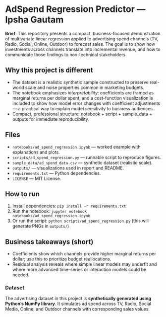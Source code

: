 # AdSpend Regression Predictor — Ipsha Gautam

**Brief**: This repository presents a compact, business-focused demonstration of multivariate linear regression applied to advertising spend channels (TV, Radio, Social, Online, Outdoor) to forecast sales. The goal is to show how investments across channels translate into incremental revenue, and how to communicate those findings to non-technical stakeholders.

## Why this project is different
- The dataset is a realistic synthetic sample constructed to preserve real-world scale and noise properties common in marketing budgets.
- The notebook emphasizes *interpretability*: coefficients are framed as marginal returns per dollar spent, and a cost-function visualization is included to show how model error changes with coefficient adjustments — a practical way to explain model sensitivity to business audiences.
- Compact, professional structure: notebook + script + sample_data + outputs for immediate reproducibility.

## Files
- `notebooks/ad_spend_regression.ipynb` — worked example with explanations and plots.
- `scripts/ad_spend_regression.py` — runnable script to reproduce figures.
- `sample_data/ad_spend_data.csv` — synthetic dataset (realistic scale).
- `outputs/` — visualizations used in report and README.
- `requirements.txt` — Python dependencies.
- `LICENSE` — MIT License.

## How to run
1. Install dependencies: `pip install -r requirements.txt`
2. Run the notebook: `jupyter notebook notebooks/ad_spend_regression.ipynb`
3. Or run the script: `python scripts/ad_spend_regression.py` (this will generate PNGs in `outputs/`)

## Business takeaways (short)
- Coefficients show which channels provide higher marginal returns per dollar; use this to prioritize budget reallocations.  
- Residual analysis reveals where simple linear models may underfit and where more advanced time-series or interaction models could be needed.

### Dataset
The advertising dataset in this project is **synthetically generated using Python’s NumPy library**. It simulates ad spend across TV, Radio, Social Media, Online, and Outdoor channels with corresponding sales values.  
